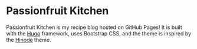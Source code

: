 # Passionfruit Kitchen

Passionfruit Kitchen is my recipe blog hosted on GitHub Pages! It is built with the [Hugo](https://gohugo.io/) framework, uses Bootstrap CSS, and the theme is inspired by the [Hinode](https://gethinode.com/) theme. 

